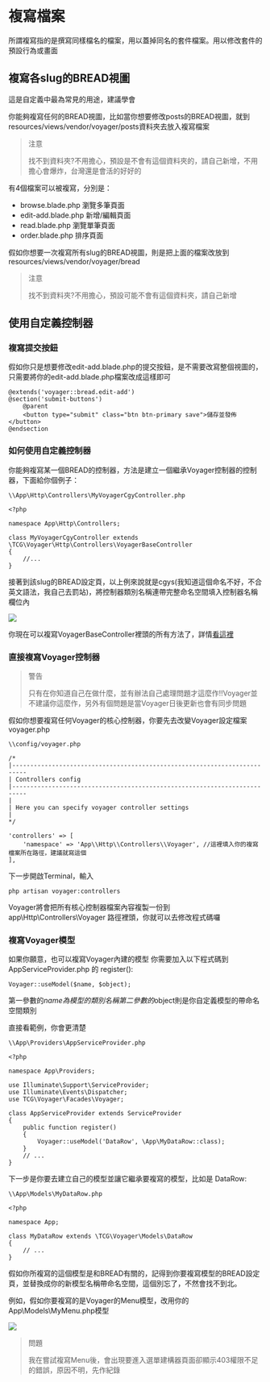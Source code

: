 # 複寫檔案

所謂複寫指的是撰寫同樣檔名的檔案，用以蓋掉同名的套件檔案。用以修改套件的預設行為或畫面

## 複寫各slug的BREAD視圖

這是自定義中最為常見的用途，建議學會

你能夠複寫任何的BREAD視圖，比如當你想要修改posts的BREAD視圖，就到resources/views/vendor/voyager/posts資料夾去放入複寫檔案

> 注意
>
> 找不到資料夾?不用擔心，預設是不會有這個資料夾的，請自己新增，不用擔心會爆炸，台灣還是會活的好好的

有4個檔案可以被複寫，分別是：

* browse.blade.php 瀏覽多筆頁面
* edit-add.blade.php 新增/編輯頁面
* read.blade.php 瀏覽單筆頁面
* order.blade.php 排序頁面

假如你想要一次複寫所有slug的BREAD視圖，則是把上面的檔案改放到resources/views/vendor/voyager/bread

> 注意
>
> 找不到資料夾?不用擔心，預設可能不會有這個資料夾，請自己新增

## 使用自定義控制器

### 複寫提交按鈕

假如你只是想要修改edit-add.blade.php的提交按鈕，是不需要改寫整個視圖的，只需要將你的edit-add.blade.php檔案改成這樣即可

```
@extends('voyager::bread.edit-add')
@section('submit-buttons')
    @parent
    <button type="submit" class="btn btn-primary save">儲存並發佈</button>
@endsection
```

### 如何使用自定義控制器

你能夠複寫某一個BREAD的控制器，方法是建立一個繼承Voyager控制器的控制器，下面給你個例子：

```
\\App\Http\Controllers\MyVoyagerCgyController.php

<?php

namespace App\Http\Controllers;

class MyVoyagerCgyController extends \TCG\Voyager\Http\Controllers\VoyagerBaseController
{
    //...
}
```

接著到該slug的BREAD設定頁，以上例來說就是cgys\(我知道這個命名不好，不合英文語法，我自己去罰站\)，將控制器類別名稱連帶完整命名空間填入控制器名稱欄位內

![](https://i.imgur.com/BedDQD1.png)

你現在可以複寫VoyagerBaseController裡頭的所有方法了，詳情[看這裡](https://github.com/the-control-group/voyager/blob/1.1/src/Http/Controllers/VoyagerBaseController.php)

### 直接複寫Voyager控制器

> 警告
>
> 只有在你知道自己在做什麼，並有辦法自己處理問題才這麼作!!Voyager並不建議你這麼作，另外有個問題是當Voyager日後更新也會有同步問題

假如你想要複寫任何Voyager的核心控制器，你要先去改變Voyager設定檔案voyager.php

```
\\config/voyager.php

/*
|--------------------------------------------------------------------------
| Controllers config
|--------------------------------------------------------------------------
|
| Here you can specify voyager controller settings
|
*/

'controllers' => [
    'namespace' => 'App\\Http\\Controllers\\Voyager', //這裡填入你的複寫檔案所在路徑，建議就寫這個
],
```

下一步開啟Terminal，輸入

`php artisan voyager:controllers`

Voyager將會把所有核心控制器檔案內容複製一份到 app\Http\Controllers\Voyager 路徑裡頭，你就可以去修改程式碼囉

### 複寫Voyager模型

如果你願意，也可以複寫Voyager內建的模型 你需要加入以下程式碼到 AppServiceProvider.php 的 register\(\):

`Voyager::useModel($name, $object);`

第一參數的$name為模型的類別名稱 第二參數的$object則是你自定義模型的帶命名空間類別

直接看範例，你會更清楚

```
\\App\Providers\AppServiceProvider.php

<?php
​
namespace App\Providers;
​
use Illuminate\Support\ServiceProvider;
use Illuminate\Events\Dispatcher;
use TCG\Voyager\Facades\Voyager;
​
class AppServiceProvider extends ServiceProvider
{
    public function register()
    {
        Voyager::useModel('DataRow', \App\MyDataRow::class);
    }
    // ...
}
```

下一步是你要去建立自己的模型並讓它繼承要複寫的模型，比如是 DataRow:

```
\\App\Models\MyDataRow.php

<?php
​
namespace App;
​
class MyDataRow extends \TCG\Voyager\Models\DataRow
{
    // ...
}
```

假如你所複寫的這個模型是和BREAD有關的，記得到你要複寫模型的BREAD設定頁，並替換成你的新模型名稱帶命名空間，這個別忘了，不然會找不到北。

例如，假如你要複寫的是Voyager的Menu模型，改用你的App\Models\MyMenu.php模型

![](https://i.imgur.com/uMppDUc.png)

> 問題
>
> 我在嘗試複寫Menu後，會出現要進入選單建構器頁面卻顯示403權限不足的錯誤，原因不明，先作紀錄

